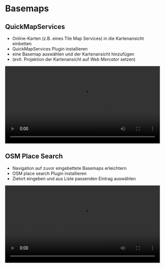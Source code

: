 # Basemaps

## QuickMapServices
* Online-Karten (z.B. eines Tile Map Services) in die Kartenansicht einbetten
* QuickMapServices Plugin installieren
* eine Basemap auswählen und der Kartenansicht hinzufügen
* (evtl. Projektion der Kartenansicht auf *Web Mercator* setzen)

<video width="100%" controls src="https://courses.gistools.geog.uni-heidelberg.de/giscience/qgis-book/-/raw/main/uploads/f60155be829c234707f0f4bf5804466c/QuickMapServices.mp4"></video>  

## OSM Place Search
* Navigation auf zuvor eingebettete Basemaps erleichtern
* OSM place search Plugin installieren
* Zielort eingeben und aus Liste passenden Eintrag auswählen

<video width="100%" controls src="https://courses.gistools.geog.uni-heidelberg.de/giscience/qgis-book/-/raw/main/uploads/75709196b2ee8a45bcca95c4b1619fca/OSM_Place_Search.mp4"></video>